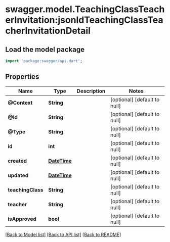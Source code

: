 # swagger.model.TeachingClassTeacherInvitation:jsonldTeachingClassTeacherInvitationDetail

## Load the model package
```dart
import 'package:swagger/api.dart';
```

## Properties
Name | Type | Description | Notes
------------ | ------------- | ------------- | -------------
**@Context** | **String** |  | [optional] [default to null]
**@Id** | **String** |  | [optional] [default to null]
**@Type** | **String** |  | [optional] [default to null]
**id** | **int** |  | [optional] [default to null]
**created** | [**DateTime**](DateTime.md) |  | [optional] [default to null]
**updated** | [**DateTime**](DateTime.md) |  | [optional] [default to null]
**teachingClass** | **String** |  | [optional] [default to null]
**teacher** | **String** |  | [optional] [default to null]
**isApproved** | **bool** |  | [optional] [default to null]

[[Back to Model list]](../README.md#documentation-for-models) [[Back to API list]](../README.md#documentation-for-api-endpoints) [[Back to README]](../README.md)


